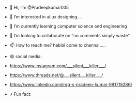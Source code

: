 - 👋 Hi, I’m @Pradeepkumar005
- 👀 I’m interested in ui ux designing....
- 🌱 I’m currently learning computer science and engineering
- 💞️ I’m looking to collaborate on "no comments simply waste"
- 📫 How to reach me? habibi come to chennai.....
- 😄 social media:
- https://www.instagram.com/___silent___killer___/
- https://www.threads.net/@___silent___killer___/
- https://www.linkedin.com/in/g-s-pradeep-kumar-991718286/
  
- ⚡ Fun fact: 

<!---
Pradeepkumar005/Pradeepkumar005 is a ✨ special ✨ repository because its `README.md` (this file) appears on your GitHub profile.
You can click the Preview link to take a look at your changes.
--->
